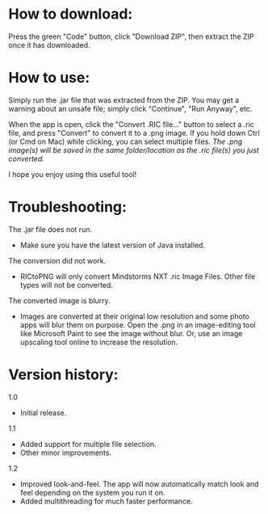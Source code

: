 # How to download:
Press the green "Code" button, click "Download ZIP", then extract the ZIP once it has downloaded.

# How to use:
Simply run the .jar file that was extracted from the ZIP. You may get a warning about an unsafe file; simply click "Continue", "Run Anyway", etc.

When the app is open, click the "Convert .RIC file..." button to select a .ric file, and press "Convert" to convert it to a .png image. If you hold down Ctrl (or Cmd on Mac) while clicking, you can select multiple files. *The .png image(s) will be saved in the same folder/location as the .ric file(s) you just converted.*

I hope you enjoy using this useful tool!

# Troubleshooting:
The .jar file does not run.
-  Make sure you have the latest version of Java installed.

The conversion did not work.
- RICtoPNG will only convert Mindstorms NXT .ric Image Files. Other file types will not be converted.

The converted image is blurry.
- Images are converted at their original low resolution and some photo apps will blur them on purpose. Open the .png in an image-editing tool like Microsoft Paint to see the image without blur. Or, use an image upscaling tool online to increase the resolution.

# Version history:
1.0
- Initial release.

1.1
- Added support for multiple file selection.
- Other minor improvements.

1.2
- Improved look-and-feel. The app will now automatically match look and feel depending on the system you run it on.
- Added multithreading for much faster performance.
